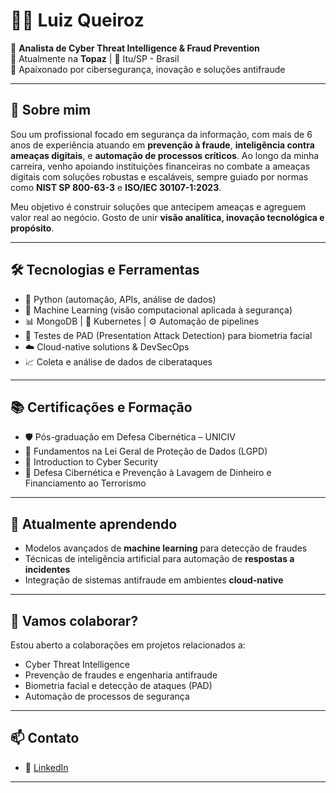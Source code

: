 # 👨‍💻 Luiz Queiroz

🎯 **Analista de Cyber Threat Intelligence & Fraud Prevention**  
💼 Atualmente na **Topaz** | 📍 Itu/SP - Brasil  
🚀 Apaixonado por cibersegurança, inovação e soluções antifraude

---

## 👋 Sobre mim

Sou um profissional focado em segurança da informação, com mais de 6 anos de experiência atuando em **prevenção à fraude**, **inteligência contra ameaças digitais**, e **automação de processos críticos**. Ao longo da minha carreira, venho apoiando instituições financeiras no combate a ameaças digitais com soluções robustas e escaláveis, sempre guiado por normas como **NIST SP 800-63-3** e **ISO/IEC 30107-1:2023**.

Meu objetivo é construir soluções que antecipem ameaças e agreguem valor real ao negócio. Gosto de unir **visão analítica, inovação tecnológica e propósito**.

---

## 🛠️ Tecnologias e Ferramentas

- 🐍 Python (automação, APIs, análise de dados)
- 🧠 Machine Learning (visão computacional aplicada à segurança)
- 📊 MongoDB | 🔧 Kubernetes | ⚙️ Automação de pipelines
- 🔐 Testes de PAD (Presentation Attack Detection) para biometria facial
- ☁️ Cloud-native solutions & DevSecOps
- 📈 Coleta e análise de dados de ciberataques

---

## 📚 Certificações e Formação

- 🛡️ Pós-graduação em Defesa Cibernética – UNICIV
- 📜 Fundamentos na Lei Geral de Proteção de Dados (LGPD)
- 🧠 Introduction to Cyber Security
- 🚨 Defesa Cibernética e Prevenção à Lavagem de Dinheiro e Financiamento ao Terrorismo

---

## 🌱 Atualmente aprendendo

- Modelos avançados de **machine learning** para detecção de fraudes  
- Técnicas de inteligência artificial para automação de **respostas a incidentes**  
- Integração de sistemas antifraude em ambientes **cloud-native**

---

## 🤝 Vamos colaborar?

Estou aberto a colaborações em projetos relacionados a:

- Cyber Threat Intelligence  
- Prevenção de fraudes e engenharia antifraude  
- Biometria facial e detecção de ataques (PAD)  
- Automação de processos de segurança

---

## 📫 Contato

- 🔗 [LinkedIn](https://www.linkedin.com/in/luizqueiroznqq)  
---
